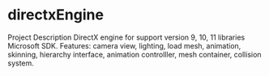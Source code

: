 # directxEngine
Project Description DirectX engine for support version 9, 10, 11 libraries Microsoft SDK. Features: camera view, lighting, load mesh, animation, skinning, hierarchy interface, animation controlller, mesh container, collision system.
